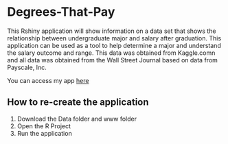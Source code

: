  # Degrees-That-Pay
This Rshiny application will show information on a data set that shows the relationship between undergraduate major and salary after graduation. This application can be used as a tool to help determine a major and understand the salary outcome and range. This data was obtained from Kaggle.comn and all data was obtained from the Wall Street Journal based on data from Payscale, Inc. 

You can access my app [here](https://ccarbon6.shinyapps.io/Final-Project/)

## How to re-create the application
1. Download the Data folder and www folder
2. Open the R Project
3. Run the application
